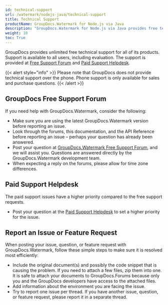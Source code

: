```yaml
---
id: technical-support
url: /watermark/nodejs-java/technical-support
title: Technical Support
productName: GroupDocs.Watermark for Node.js via Java
description: "GroupDocs.Watermark for Node.js via Java provides free technical support available to all users. Please report your question, issue, or feature request using GroupDocs Free Support Forum."
weight: 10
toc: True
---
```


GroupDocs provides unlimited free technical support for all of its products. Support is available to all users, including evaluation. The support is provided at [Free Support Forum](https://forum.groupdocs.com/) and [Paid Support Helpdesk](https://helpdesk.groupdocs.com/).

{{< alert style="info" >}}
Please note that GroupDocs does not provide technical support over the phone. Phone support is only available for sales and purchase questions.
{{< /alert >}}

## GroupDocs Free Support Forum

If you need help with GroupDocs.Watermark, consider the following:

* Make sure you are using the latest GroupDocs.Watermark version before reporting an issue.
* Look through the forums, this documentation, and the API Reference before reporting an issue – perhaps your question has already been answered.
* Post your question at [GroupDocs.Watermark Free Support Forum](https://forum.groupdocs.com/c/watermark/19), and we will assist you. Questions are answered directly by the GroupDocs.Watermark development team.
* When expecting a reply on the forums, please allow for time zone differences.

## Paid Support Helpdesk

The paid support issues have a higher priority compared to the free support requests.

* Post your question at the [Paid Support Helpdesk](https://helpdesk.groupdocs.com/) to set a higher priority for the issue.

## Report an Issue or Feature Request

When posting your issue, question, or feature request with GroupDocs.Watermark, follow these simple steps to make sure it is resolved most efficiently:

* Include the original document(s) and possibly the code snippet that is causing the problem. If you need to attach a few files, zip them into one. It is safe to attach your documents to GroupDocs.Forums because only you and the GroupDocs developers have access to the attached files.
* Add information about the environment you are facing the issue.
* Try to report one issue per thread. If you have another issue, question, or feature request, please report it in a separate thread.
